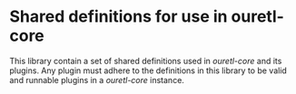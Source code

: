 # Shared definitions for use in ouretl-core

This library contain a set of shared definitions used in *ouretl-core* and its plugins. Any plugin must adhere to the definitions in this library to be valid and runnable plugins in a *ouretl-core* instance.
